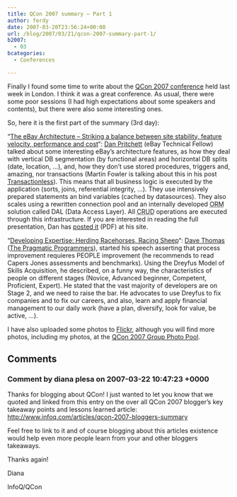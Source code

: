 ```yaml
---
title: QCon 2007 summary – Part 1
author: ferdy
date: 2007-03-20T23:56:24+00:00
url: /blog/2007/03/21/qcon-2007-summary-part-1/
b2007:
  - 03
bcategories:
  - Conferences

---
```

Finally I found some time to write about the [QCon 2007 conference][1] held last week in London. I think it was a great conference. As usual, there were some poor sessions (I had high expectations about some speakers and contents), but there were also some interesting ones.

So, here it is the first part of the summary (3rd day):

&#8220;[The eBay Architecture – Striking a balance between site stability, feature velocity, performance and cost][2]&#8220;: [Dan Pritchett][3] (eBay Technical Fellow) talked about some interesting eBay&#8217;s architecture features, as how they deal with vertical DB segmentation (by functional areas) and horizontal DB splits (date, location, &#8230;), and, how they don&#8217;t use stored procedures, triggers and, amazing, nor transactions (Martin Fowler is talking about this in his post [Transactionless][4]). This means that all business logic is executed by the application (sorts, joins, referential integrity, &#8230;). They use intensively prepared statements an bind variables (cached by datasources). They also scales using a rewritten connection pool and an internally developed <acronym title="Object Relational Mapping">ORM</acronym> solution called DAL (Data Access Layer). All <acronym title="Create, Read, Update and Delete">CRUD</acronym> operations are executed through this infrastructure. If you are interested in reading the full presentation, Dan has [posted it][5] (PDF) at his site.

&#8220;[Developing Expertise: Herding Racehorses, Racing Sheep][6]&#8220;: [Dave Thomas][7] ([The Pragmatic Programmers][8]), started his speech asserting that process improvement requieres PEOPLE improvement (he recommends to read Capers Jones assessments and benchmarks). Using the Dreyfus Model of Skills Acquisition, he described, on a funny way, the characteristics of people on different stages (Novice, Advanced beginner, Competent, Proficient, Expert). He stated that the vast majority of developers are on Stage 2, and we need to raise the bar. He advocates to use Dreyfus to fix companies and to fix our careers, and also, learn and apply financial management to our daily work (have a plan, diversify, look for value, be active, &#8230;).

I have also uploaded some photos to [Flickr][9], although you will find more photos, including my photos, at the [QCon 2007 Group Photo Pool][10].

 [1]: http://qcon.infoq.com/qcon/conference/
 [2]: http://qcon.infoq.com/qcon/speakers/show_speaker.jsp?oid=175
 [3]: http://www.addsimplicity.com/
 [4]: http://martinfowler.com/bliki/Transactionless.html
 [5]: http://www.addsimplicity.com.nyud.net:8080/downloads/eBaySDForum2006-11-29.pdf
 [6]: http://qcon.infoq.com/qcon/speakers/show_speaker.jsp?oid=122
 [7]: http://pragdave.pragprog.com/pragdave/
 [8]: http://www.pragmaticprogrammer.com/
 [9]: http://www.flickr.com/photos/ferranrodenas/sets/72157600004554245/
 [10]: http://www.flickr.com/groups/305032@N24/

## Comments

### Comment by diana plesa on 2007-03-22 10:47:23 +0000
Thanks for blogging about QCon! I just wanted to let you know that we quoted and linked from this entry on the over all QCon 2007 blogger&#8217;s key takeaway points and lessons learned article: <a href="http://www.infoq.com/articles/qcon-2007-bloggers-summary" rel="nofollow">http://www.infoq.com/articles/qcon-2007-bloggers-summary</a>

Feel free to link to it and of course blogging about this articles existence would help even more people learn from your and other bloggers takeaways.

Thanks again!

Diana
  
InfoQ/QCon